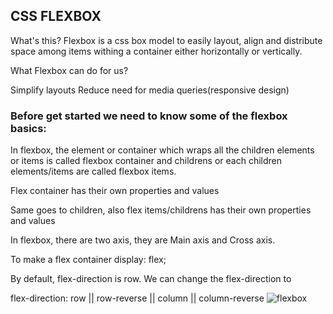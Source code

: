 ## CSS FLEXBOX
What's this? Flexbox is a css box model to easily layout, align and distribute space among items withing a container either horizontally or vertically.

What Flexbox can do for us?

Simplify layouts
Reduce need for media queries(responsive design)

### Before get started we need to know some of the flexbox basics:
In flexbox, the element or container which wraps all the children elements or items is called flexbox container and childrens or each children elements/items are called flexbox items.

Flex container has their own properties and values

Same goes to children, also flex items/childrens has their own properties and values

In flexbox, there are two axis, they are Main axis and Cross axis.

To make a flex container display: flex;

By default, flex-direction is row. We can change the flex-direction to

flex-direction: row || row-reverse || column || column-reverse
<img src="..public/images/screenshot.png" alt="flexbox"/>
